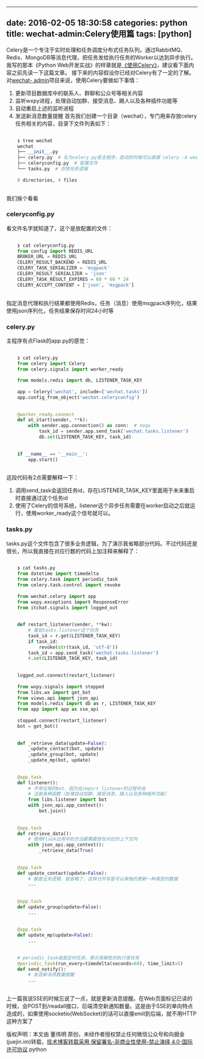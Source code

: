 
---
date: 2016-02-05 18:30:58
categories: python
title: wechat-admin:Celery使用篇
tags: [python]
---
Celery是一个专注于实时处理和任务调度分布式任务队列。通过RabbitMQ、Redis、MongoDB等消息代理，把任务发给执行任务的Worker以达到异步执行。
我写的那本《Python
Web开发实战》的样章就是[《使用Celery》](https://zhuanlan.zhihu.com/p/22304455)，建议看下面内容之前先读一下这篇文章。
接下来的内容假设你已经对Celery有了一定的了解。对[wechat-
admin](https://github.com/dongweiming/wechat-admin)项目来说，使用Celery要做如下事情：
  1. 更新项目数据库中的联系人、群聊和公众号等相关内容
  2. 监听wxpy进程，处理自动加群、接受消息、踢人以及各种插件功能等
  3. 自动重启上述的监听进程
  4. 发送新消息数量提醒
首先我们创建一个目录（wechat），专门用来存放celery任务相关的内容，目录下文件列表如下：

``` python    
    
    ❯ tree wechat  
    wechat  
    ├── __init__.py  
    ├── celery.py  # 名为celery.py是主程序，启动的时候可以直接`celery -A wechat worker -l info -B`  
    ├── celeryconfig.py  # 配置文件  
    └── tasks.py  # 存放任务逻辑  
      
    0 directories, 4 files  
      
```
  
我们挨个看看
### celeryconfig.py
看文件名字就知道了，这个是放配置的文件：

``` python    
    
    ❯ cat celeryconfig.py  
    from config import REDIS_URL  
    BROKER_URL = REDIS_URL  
    CELERY_RESULT_BACKEND = REDIS_URL  
    CELERY_TASK_SERIALIZER = 'msgpack'  
    CELERY_RESULT_SERIALIZER = 'json'  
    CELERY_TASK_RESULT_EXPIRES = 60 * 60 * 24  
    CELERY_ACCEPT_CONTENT = ['json', 'msgpack']  
      
```
  
指定消息代理和执行结果都使用Redis，任务（消息）使用msgpack序列化，结果使用json序列化，任务结果保存时间24小时等
### celery.py
主程序有点Flask的app.py的感觉：

``` python    
    
    ❯ cat celery.py  
    from celery import Celery  
    from celery.signals import worker_ready  
      
    from models.redis import db, LISTENER_TASK_KEY  
      
    app = Celery('wechat', include=['wechat.tasks'])  
    app.config_from_object('wechat.celeryconfig')  
      
      
    @worker_ready.connect  
    def at_start(sender, **k):  
        with sender.app.connection() as conn:  # noqa  
            task_id = sender.app.send_task('wechat.tasks.listener')  
            db.set(LISTENER_TASK_KEY, task_id)  
      
      
    if __name__ == '__main__':  
        app.start()  
      
```
  
这段代码有2点需要解释一下：
  1. 调用send_task会返回任务id，存在LISTENER_TASK_KEY里面用于未来重启时直接通过这个任务id
  2. 使用了Celery的信号系统，listener这个异步任务需要在worker启动之后就运行，使用worker_ready这个信号就可以。
### tasks.py
tasks.py这个文件包含了很多业务逻辑，为了演示我省略部分代码。不过代码还是很长，所以我直接在对应行数的代码上加注释来解释了：
    
    


    
``` python    
    
    ❯ cat tasks.py  
    from datetime import timedelta  
    from celery.task import periodic_task  
    from celery.task.control import revoke  
      
    from wechat.celery import app  
    from wxpy.exceptions import ResponseError  
    from itchat.signals import logged_out  
      
      
    def restart_listener(sender, **kw):  
        # 重启tasks.listener这个任务  
        task_id = r.get(LISTENER_TASK_KEY)  
        if task_id:  
            revoke(str(task_id, 'utf-8'))  
        task_id = app.send_task('wechat.tasks.listener')  
        r.set(LISTENER_TASK_KEY, task_id)  
      
      
    logged_out.connect(restart_listener)  
      
    from wxpy.signals import stopped  
    from libs.wx import get_bot  
    from views.api import json_api  
    from models.redis import db as r, LISTENER_TASK_KEY  
    from app import app as sse_api  
      
    stopped.connect(restart_listener)  
    bot = get_bot()  
      
      
    def _retrieve_data(update=False):  
        _update_contact(bot, update)  
        _update_group(bot, update)  
        _update_mp(bot, update)  
          
      
    @app.task  
    def listener():  
        # 不用全局的bot，因为在import listener的过程中会  
        # 注册各种函数（处理自动加群、接受消息、踢人以及各种插件功能）  
        from libs.listener import bot  
        with json_api.app_context():  
            bot.join()  
      
      
    @app.task  
    def retrieve_data():  
        # 使用Flask应用中的方法都需要放在对应的上下文内  
        with json_api.app_context():  
            _retrieve_data(True)  
      
      
    @app.task  
    def update_contact(update=False):  
        # 都是业务逻辑，就省略了，这样分开写是可以单独的更新一种类型的数据  
        ...  
      
      
    @app.task  
    def update_group(update=False):  
        ...  
      
      
    @app.task  
    def update_mp(update=False):  
        ...  
      
      
    # periodic_task就是定时任务，表示周期性的执行某任务  
    @periodic_task(run_every=timedelta(seconds=60), time_limit=5)  
    def send_notify():  
        # 发送新消息数量提醒  
        ...  
      
```
  
上一篇我说SSE的时候忘说了一点，就是更新消息提醒。在Web页面标记已读的时候，会POST到/readall接口，后端清空新通知数量。这是由于SSE的单向特点造成的，如果使用socketio(WebSocket)的话可以直接emit到后端，就不用HTTP这种方案了

版权声明：本文由 董伟明 原创，未经作者授权禁止任何微信公众号和向掘金(juejin.im)转载，[技术博客转载采用 保留署名-非商业性使用-禁止演绎 4.0-国际许可协议](https://creativecommons.org/licenses/by-nc-nd/4.0/deed.zh)
python
